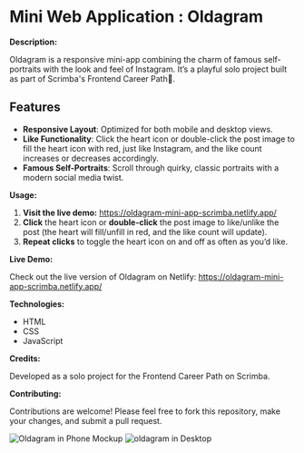 # Mini Web Application : Oldagram

**Description:**

Oldagram is a responsive mini-app combining the charm of famous self-portraits with the look and feel of Instagram. It’s a playful solo project built as part of Scrimba's Frontend Career Path💜.


## Features

- **Responsive Layout**: Optimized for both mobile and desktop views.
- **Like Functionality**: Click the heart icon or double-click the post image to fill the heart icon with red, just like Instagram, and the like count increases or decreases accordingly.
- **Famous Self-Portraits**: Scroll through quirky, classic portraits with a modern social media twist.


**Usage:**

1. **Visit the live demo:** https://oldagram-mini-app-scrimba.netlify.app/
2. **Click** the heart icon or **double-click** the post image to like/unlike the post (the heart will fill/unfill in red, and the like count will update).
3. **Repeat clicks** to toggle the heart icon on and off as often as you’d like.


**Live Demo:** 

Check out the live version of Oldagram on Netlify: https://oldagram-mini-app-scrimba.netlify.app/


**Technologies:**

- HTML
- CSS
- JavaScript


**Credits:**

Developed as a solo project for the Frontend Career Path on Scrimba.


**Contributing:**

Contributions are welcome! Please feel free to fork this repository, make your changes, and submit a pull request.

![Oldagram in Phone Mockup](https://github.com/user-attachments/assets/008b2bfe-1a8d-4146-b375-23e80d90df4d)
![oldagram in Desktop](https://github.com/user-attachments/assets/7069ae59-cc26-4e51-8246-8334c1051bb7)





